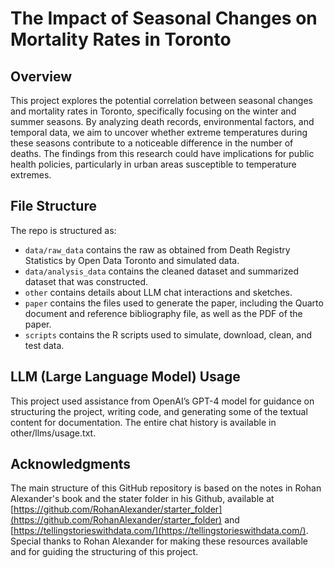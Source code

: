 # The Impact of Seasonal Changes on Mortality Rates in Toronto

## Overview

This project explores the potential correlation between seasonal changes and mortality rates in Toronto, specifically focusing on the winter and summer seasons. By analyzing death records, environmental factors, and temporal data, we aim to uncover whether extreme temperatures during these seasons contribute to a noticeable difference in the number of deaths. The findings from this research could have implications for public health policies, particularly in urban areas susceptible to temperature extremes.

## File Structure

The repo is structured as:

-   `data/raw_data` contains the raw as obtained from Death Registry Statistics by Open Data Toronto and simulated data.
-   `data/analysis_data` contains the cleaned dataset and summarized dataset that was constructed.
-   `other` contains details about LLM chat interactions and sketches.
-   `paper` contains the files used to generate the paper, including the Quarto document and reference bibliography file, as well as the PDF of the paper. 
-   `scripts` contains the R scripts used to simulate, download, clean, and test data.


## LLM (Large Language Model) Usage

This project used assistance from OpenAI’s GPT-4 model for guidance on structuring the project, writing code, and generating some of the textual content for documentation.  The entire chat history is available in other/llms/usage.txt.

## Acknowledgments

The main structure of this GitHub repository is based on the notes in Rohan Alexander's book and the stater folder in his Github, available at [https://github.com/RohanAlexander/starter_folder](https://github.com/RohanAlexander/starter_folder) and [https://tellingstorieswithdata.com/](https://tellingstorieswithdata.com/). Special thanks to Rohan Alexander for making these resources available and for guiding the structuring of this project.
